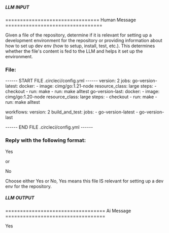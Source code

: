 ##### LLM INPUT #####
================================ Human Message =================================

Given a file of the repository, determine if it is relevant for setting up a development environment for the repository or providing information about how to set up dev env (how to setup, install, test, etc.). This determines whether the file's content is fed to the LLM and helps it set up the environment.

### File:
------ START FILE .circleci/config.yml ------
version: 2
jobs:
  go-version-latest:
    docker:
      - image: cimg/go:1.21-node
    resource_class: large
    steps:
      - checkout
      - run: make
      - run: make alltest
  go-version-last:
    docker:
      - image: cimg/go:1.20-node
    resource_class: large
    steps:
      - checkout
      - run: make
      - run: make alltest

workflows:
  version: 2
  build_and_test:
    jobs:
      - go-version-latest
      - go-version-last

------ END FILE .circleci/config.yml ------

### Reply with the following format:

<rel>Yes</rel>

or

<rel>No</rel>

Choose either Yes or No, Yes means this file IS relevant for setting up a dev env for the repository.

##### LLM OUTPUT #####
================================== Ai Message ==================================

<rel>Yes</rel>